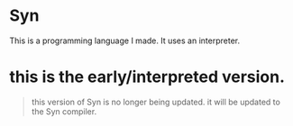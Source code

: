 # Syn
This is a programming language I made. It uses an interpreter.
# this is the early/interpreted version.
> this version of Syn is no longer being updated. it will be updated to the Syn compiler.
